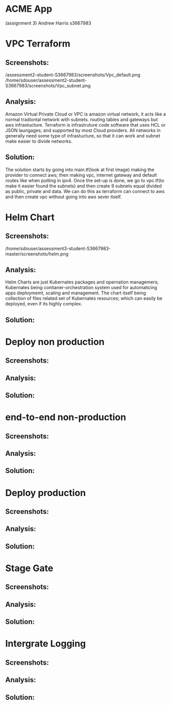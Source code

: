# ACME App
(assignment 3)
Andrew Harris
s3667983

# VPC Terraform
## Screenshots:
/assessment2-student-S3667983/screenshots/Vpc_default.png
/home/sdouser/assessment2-student-S3667983/screenshots/Vpc_subnet.png
## Analysis:
Amazon Virtual Private Cloud or VPC is amazon virtual network, it acts like a normal tradiontal network with subnets. routing tables and gateways but aws infrastucture. Terraform is infrastruture code software that uses HCL or JSON laungages; and supported by most Cloud providers. All networks in generally need some type of infrastucture, so that it can work and subnet make easier to divide networks.
## Solution:
The solution starts by going into main.tf(look at first image) making the provider to connect aws; then making vpc, internet gateway and default routes like when putting in ipv4. Once the set-up is done, we go to vpc.tf(to make it easier found the subnets) and then create 9 subnets equal divided as public, private and data. We can do this as terraform can connect to aws and then create vpc without going into aws sever itself.


# Helm Chart
## Screenshots:
/home/sdouser/assessment3-student-S3667983-master/screenshots/helm.png
## Analysis:
Helm Charts are just Kubernates packages and opernation managemers; Kubernates being contianer-orchestration system used for automaticing apps deploymemt, scaling and management. The chart itself being collection of files related set of Kubernates resources; which can easily be deployed, even if its highly complex. 
## Solution:


# Deploy non production
## Screenshots:
## Analysis:

## Solution:


# end-to-end non-production
## Screenshots:
## Analysis:
## Solution:


# Deploy production
## Screenshots:
## Analysis:
## Solution:


# Stage Gate
## Screenshots:
## Analysis:
## Solution:


# Intergrate Logging
## Screenshots:
## Analysis:
## Solution:


